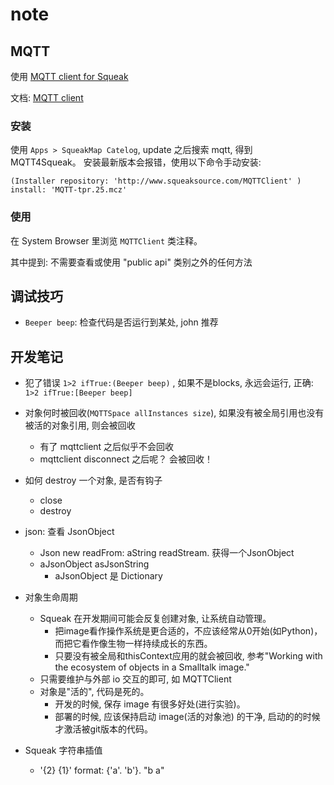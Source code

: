 # note

## MQTT

使用 [MQTT client for Squeak](http://www.squeaksource.com/@AO8HIZwUuPJcfD67/uiN0EOdv)

文档: [MQTT client](https://www.google.com/search?q=MQTT+client+for+Squeak&sourceid=chrome&ie=UTF-8)

### 安装

使用 `Apps > SqueakMap Catelog`, update 之后搜索 mqtt, 得到 MQTT4Squeak。 安装最新版本会报错，使用以下命令手动安装:

`(Installer repository: 'http://www.squeaksource.com/MQTTClient' ) install: 'MQTT-tpr.25.mcz'`


### 使用

在 System Browser 里浏览 `MQTTClient` 类注释。

其中提到: 不需要查看或使用 "public api" 类别之外的任何方法

## 调试技巧

- `Beeper beep`: 检查代码是否运行到某处, john 推荐

## 开发笔记
-   犯了错误 `1>2 ifTrue:(Beeper beep)` , 如果不是blocks, 永远会运行, 正确: `1>2 ifTrue:[Beeper beep]`
-   对象何时被回收(`MQTTSpace allInstances size`), 如果没有被全局引用也没有被活的对象引用, 则会被回收
    -   有了 mqttclient 之后似乎不会回收
    -   mqttclient disconnect 之后呢？ 会被回收！

-   如何 destroy 一个对象, 是否有钩子
    -   close
    -   destroy
-   json: 查看 JsonObject
    -  Json new readFrom: aString readStream. 获得一个JsonObject
    -   aJsonObject asJsonString
        -   aJsonObject 是 Dictionary
-   对象生命周期
    -   Squeak 在开发期间可能会反复创建对象, 让系统自动管理。
        -   把image看作操作系统是更合适的，不应该经常从0开始(如Python)，而把它看作像生物一样持续成长的东西。
        -   只要没有被全局和thisContext应用的就会被回收, 参考"Working with the ecosystem of objects in a Smalltalk image."
    -   只需要维护与外部 io 交互的即可, 如 MQTTClient
    -   对象是"活的", 代码是死的。
        -   开发的时候, 保存 image 有很多好处(进行实验)。
        -   部署的时候, 应该保持启动 image(活的对象池) 的干净, 启动的的时候才激活被git版本的代码。
-   Squeak 字符串插值
    -   '{2} {1}' format: {'a'. 'b'}. "b a"